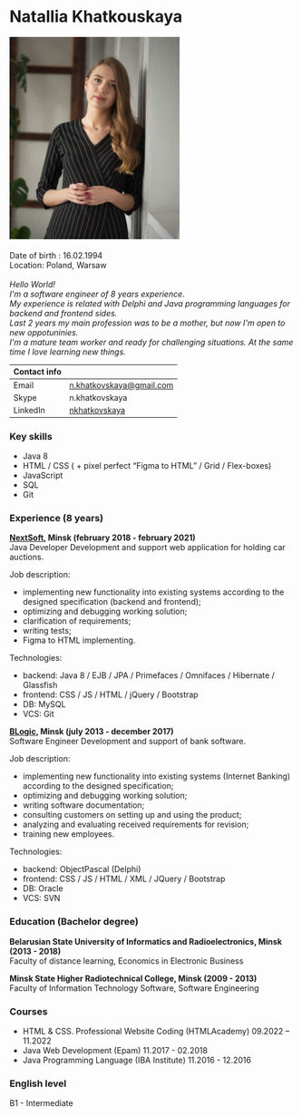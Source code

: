 # Natallia Khatkouskaya
![Natallia Khatkouskaya](img/cv-photo.jpg)
<br><br>
Date of birth : 16.02.1994 <br>
Location: Poland, Warsaw
<br><br>
*Hello World! <br> 
I'm a software engineer of 8 years experience.<br> 
My experience is related with Delphi and Java programming languages for backend and frontend sides.<br>
Last 2 years my main profession was to be a mother, but now I'm open to new oppotuninies.<br>
I'm a mature team worker and ready for challenging situations. At the same time I love learning new things.
<br>*

|Contact info||
|---|---|
|Email|n.khatkovskaya@gmail.com|
|Skype|n.khatkovskaya|
|LinkedIn|[nkhatkovskaya](https://www.linkedin.com/in/nkhatkovskaya/)|

### **Key skills**
- Java 8
- HTML / CSS ( + pixel perfect “Figma to HTML” / Grid / Flex-boxes)
- JavaScript
- SQL
- Git

### **Experience (8 years)**
**[NextSoft](www.nextsoft.by), Minsk (february 2018 - february 2021)**
<br> Java Developer
Development and support web application for holding car auctions.

Job description:
- implementing new functionality into existing systems according to the designed specification (backend and frontend);
- optimizing and debugging working solution;
- clarification of requirements;
- writing tests;
- Figma to HTML implementing.


Technologies:
- backend: Java 8 / EJB / JPA / Primefaces / Omnifaces / Hibernate / Glassfish
- frontend: CSS / JS / HTML / jQuery / Bootstrap
- DB: MySQL
- VCS: Git

**[BLogic](www.b-logic.by), Minsk (july 2013 - december 2017)**
<br> Software Engineer
Development and support of bank software.

Job description:
- implementing new functionality into existing systems (Internet Banking) according to the designed specification;
- optimizing and debugging working solution;
- writing software documentation;
- consulting customers on setting up and using the product;
- analyzing and evaluating received requirements for revision;
- training new employees.


Technologies:
- backend: ObjectPascal (Delphi)
- frontend: CSS / JS / HTML / XML / JQuery / Bootstrap
- DB: Oracle
- VCS: SVN

### **Education (Bachelor degree)**
**Belarusian State University of Informatics and Radioelectronics, Minsk (2013 - 2018)**
<br> Faculty of distance learning, Economics in Electronic Business

**Minsk State Higher Radiotechnical College, Minsk (2009 - 2013)**
<br> Faculty of Information Technology Software, Software Engineering

### **Courses**
- HTML & CSS. Professional Website Coding (HTMLAcademy)
09.2022 – 11.2022
- Java Web Development (Epam)
11.2017 - 02.2018
- Java Programming Language (IBA Institute)
11.2016 - 12.2016

### **English level**
B1 - Intermediate 
